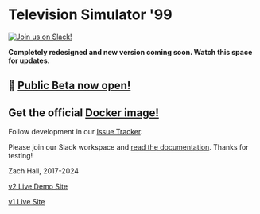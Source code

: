 # Television Simulator '99

[![Join us on Slack!](https://img.shields.io/badge/join_the_community-on_slack-blue)](https://join.slack.com/t/greenhillplaza/shared_invite/zt-2dq8mx6sm-3YnobHETTmxUNE02TOSPRg)

**Completely redesigned and new version coming soon. Watch this space for updates.**

## 📢 [Public Beta now open!](https://github.com/zshall/program-guide/releases)

## Get the official [Docker image!](https://hub.docker.com/r/zshall/television-simulator)

Follow development in our [Issue Tracker](https://greenhillplaza.notion.site/Development-Issue-Tracker-4882ca79625948f0af4291d1557dc220).

Please join our Slack workspace and [read the documentation](https://greenhillplaza.notion.site/Television-Simulator-99-c28584f069b94f58a71b5c9fe2484dcb). Thanks for testing!

Zach Hall, 2017-2024

[v2 Live Demo Site](https://tvs.gcpw.art)

[v1 Live Site](http://zshall.github.io/program-guide)
